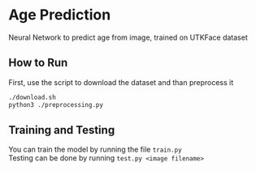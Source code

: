 # Age Prediction
Neural Network to predict age from image, trained on UTKFace dataset

## How to Run
First, use the script to download the dataset and than preprocess it
```bash
./download.sh
python3 ./preprocessing.py
```

## Training and Testing
You can train the model by running the file `train.py`  
Testing can be done by running `test.py <image filename>`
